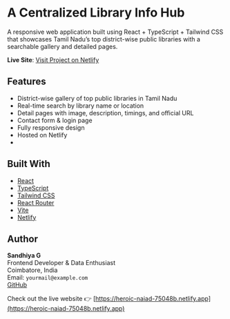 #  A Centralized Library Info Hub

A responsive web application built using React + TypeScript + Tailwind CSS that showcases Tamil Nadu’s top district-wise public libraries with a searchable gallery and detailed pages.

 **Live Site**: [Visit Project on Netlify](https://heroic-naiad-75048b.netlify.app)

##  Features

-  District-wise gallery of top public libraries in Tamil Nadu
-  Real-time search by library name or location
-  Detail pages with image, description, timings, and official URL
-  Contact form & login page
-  Fully responsive design
-  Hosted on Netlify
- 
##  Built With

- [React](https://reactjs.org/)
- [TypeScript](https://www.typescriptlang.org/)
- [Tailwind CSS](https://tailwindcss.com/)
- [React Router](https://reactrouter.com/)
- [Vite](https://vitejs.dev/)
- [Netlify](https://www.netlify.com/)

## Author

**Sandhiya G**  
Frontend Developer & Data Enthusiast  
Coimbatore, India  
Email: `yourmail@example.com`  
[GitHub](https://github.com/GSandhiya1511)

Check out the live website 👉 [https://heroic-naiad-75048b.netlify.app](https://heroic-naiad-75048b.netlify.app)




